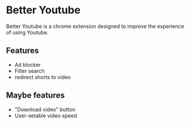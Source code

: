 # Better Youtube
Better Youtube is a chrome extension designed to improve the experience of using Youtube. 

## Features
- Ad blocker
- Filter search
- redirect shorts to video

## Maybe features
- "Download video" button
- User-setable video speed

